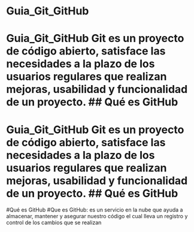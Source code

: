 # Guia_Git_GitHub
# Guia_Git_GitHub Git es un proyecto de **código abierto**, satisface las necesidades a la plazo de los usuarios regulares que realizan mejoras, **usabilidad y funcionalidad de un proyecto.** ## Qué es GitHub
# Guia_Git_GitHub Git es un proyecto de **código abierto**, satisface las necesidades a la plazo de los usuarios regulares que realizan mejoras, **usabilidad y funcionalidad de un proyecto.** ## Qué es GitHub
#Qué es GitHub
#Que es GitHub: es un servicio en la nube que ayuda a almacenar, mantener y  asegurar nuestro código el cual lleva un registro y control de los cambios que se realizan
